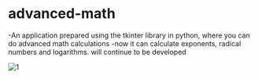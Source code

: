 # advanced-math
-An application prepared using the tkinter library in python, where you can do advanced math calculations
-now it can calculate exponents, radical numbers and logarithms. will continue to be developed

![1](https://github.com/ardakuvanc3/advanced-math/assets/122490388/8e054f1c-d48f-4a61-a50e-c6c2312523e5)
